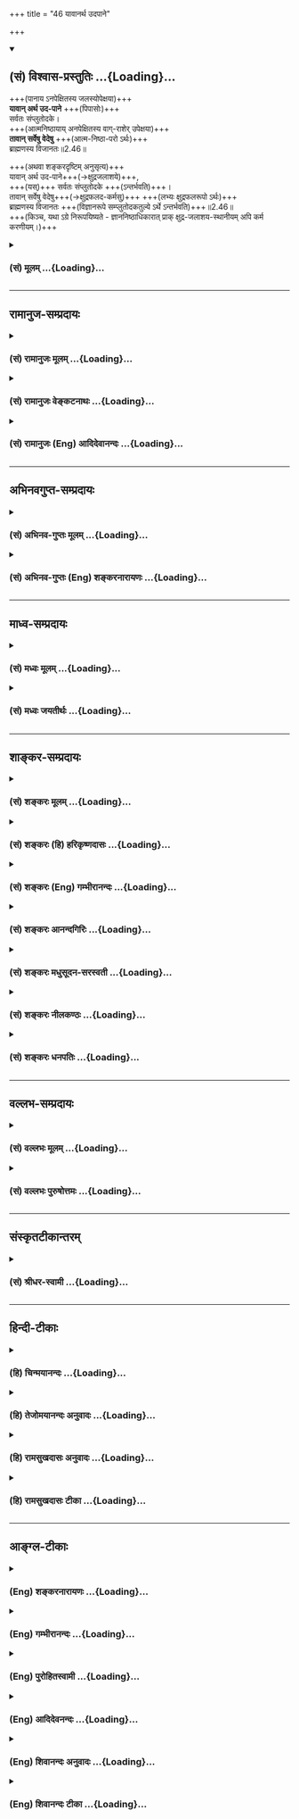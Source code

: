 +++
title = "46 यावानर्थ उदपाने"

+++
<div class="js_include" newlevelforh1="2" title="(सं) विश्वास-प्रस्तुतिः" unfilled url="/mahAbhAratam/vyAsaH/shlokashaH/06-bhIShma-parva/03-bhagavad-gItA-parva/saMskRtam/vishvAsa-prastutiH/02_sAnkhya-yogaH_sarva-/46_yAvAnartha_udapAn.md">
<details open><summary><h2>(सं) विश्वास-प्रस्तुतिः ...{Loading}...</h2></summary>

+++(पानाय ऽनपेक्षितस्य जलस्योपेक्षया)+++  
**यावान् अर्थ उद-पाने** +++(पिपासोः)+++  
सर्वतः संप्लुतोदके।  
+++(आत्मनिष्ठायाय् अनपेक्षितस्य वाग्-राशेर् उपेक्षया)+++  
**तावान् सर्वेषु वेदेषु** +++(आत्म-निष्ठा-परो ऽर्थः)+++  
ब्राह्मणस्य विजानतः॥2.46॥

+++(अथवा शङ्करदृष्टिम् अनुसृत्य)+++  
यावान् अर्थ उद-पाने+++(→क्षुद्रजलाशये)+++,  
+++(यस्)+++ सर्वतः संप्लुतोदके +++(ऽन्तर्भवति)+++।  
तावान् सर्वेषु वेदेषु+++(→क्षुद्रफलद-कर्मसु)+++ +++(लभ्यः क्षुद्रफलरूपो ऽर्थः)+++  
ब्राह्मणस्य विजानतः +++(विज्ञानरूपे सम्प्लुतोदकतुल्ये ऽर्थे ऽन्तर्भवति)+++॥2.46॥  
+++(किञ्च, यथा ऽग्रे निरूपयिष्यते - ज्ञाननिष्ठाधिकारात् प्राक् क्षुद्र-जलाशय-स्थानीयम् अपि कर्म करणीयम्।)+++
</details>
</div>
<div class="js_include collapsed" newlevelforh1="3" title="(सं) मूलम्" unfilled url="/mahAbhAratam/vyAsaH/shlokashaH/06-bhIShma-parva/03-bhagavad-gItA-parva/saMskRtam/mUlam/02_sAnkhya-yogaH_sarva-/46_yAvAnartha_udapAn.md">
<details><summary><h3>(सं) मूलम् ...{Loading}...</h3></summary>

यावानर्थ उदपाने सर्वतः संप्लुतोदके।  
तावान्सर्वेषु वेदेषु ब्राह्मणस्य विजानतः।।2.46।।
</details>
</div>


_________________
## रामानुज-सम्प्रदायः
<div class="js_include collapsed" newlevelforh1="3" title="(सं) रामानुजः मूलम्" unfilled url="/mahAbhAratam/vyAsaH/shlokashaH/06-bhIShma-parva/03-bhagavad-gItA-parva/saMskRtam/rAmAnujaH/mUlam/02_sAnkhya-yogaH_sarva-/46_yAvAnartha_udapAn.md">
<details><summary><h3>(सं) रामानुजः मूलम् ...{Loading}...</h3></summary>

।।2.46।। यथा सर्वार्थ-परिकल्पिते **सर्वतः संप्लुतोदके उदपाने** पिपासोः **यावान् अर्थः** = यावद् एव प्रयोजनं पानीयम्, तावद् एव तेन उपादीयते न सर्वम्, एवम् **सर्वेषु वेदेषु ब्राह्मणस्य विजानतः** वैदिकस्य मुमुक्षोः यद् एव मोक्षसाधनं, तद् एव उपादेयम् न अन्यत्। 

</details>
</div>
<div class="js_include collapsed" newlevelforh1="3" title="(सं) रामानुजः वेङ्कटनाथः" unfilled url="/mahAbhAratam/vyAsaH/shlokashaH/06-bhIShma-parva/03-bhagavad-gItA-parva/saMskRtam/rAmAnujaH/venkaTanAthaH/02_sAnkhya-yogaH_sarva-/46_yAvAnartha_udapAn.md">
<details><summary><h3>(सं) रामानुजः वेङ्कटनाथः ...{Loading}...</h3></summary>


।।2.46।। अथ सनिदर्शनमधिकारिभेदं प्रतिपादयन्तंयावानर्थः इत्यादिश्लोकं
व्याचष्टे न चेति। वर्णाश्रमप्रवर चरणादिभेदेन प्रतिनियताधिकारिविषया हि
वेदोदिता धर्मा इति भावः। सर्वार्थपरिकल्पित इति
तत्तत्प्रयोजनाभिलाषिसर्वाधिकार्यर्थं परिकल्पिते। यद्वा सर्वशब्दः
प्रयोजनकात्स्न्र्यपरः स्नानपानादिनानाप्रयोजनार्थं परिकल्पिते।
एतच्चसर्वतस्सम्प्लुतोदके इत्यनेनार्थसिद्धमुक्तम्। उदपानं
कूपतटाकादि। पिपासोरिति दार्ष्टान्तिकप्रस्थानानुरोधेनाध्याहारः। नन्वत्र
दृष्टान्तदार्ष्टान्तिकयोः का सङ्गतिः न हि पिपासोरुदपाने यावत्प्रयोजनं
तावदेव विजानतः सर्वेषु वेदेष्वित्याशङ्कां परिहर्तुं
वाक्यपूरणायाध्याहृत्योक्तम् तावदेव तेनोपादीयत इत्यादि। सर्वेषु चेति
चशब्द उपादेयानुपादेयांशसङ्कलनद्योतनार्थः। ननुब्राह्मणस्य
इत्येतत्प्रकरणासङ्गतम् क्षत्ति्रयायैव ह्युपदिश्यते। कश्चात्र ब्राह्मणस्य
विशेषः ब्रह्मविद्याया अपि त्रैवर्णिकसाधारणत्वात्। विजानतः इति चायुक्तम्
विजानन्नेव हि कामनाधिकारादिष्वपि प्रवर्तते। ब्राह्मणशब्दश्चात्र नतदधीते
अष्टा.4।2।59 इत्याद्यर्थान्तरपरःब्राह्मोऽजातौ अष्टा.6।4।171 इति निपातनेन
जातिव्यतिरिक्तार्थे ब्राह्म इत्येव वक्तव्यत्वात्। तत्राह वैदिकस्य
मुमुक्षोरिति। ब्रह्म अणतीति निरुक्त्या ब्राह्मणःशकन्ध्वादिषु पररूपं
वक्तव्यम् अष्टा.1।1।64 इति पररूपे कृते प्रज्ञादित्वादण्प्रत्यये च
ब्राह्मण इति रूपं भवति। ब्रह्म चात्र वेदः वेदेष्वित्यत्रैव
प्रसक्तत्वात्। अतोऽत्र ब्राह्मणशब्दो वैदिकमात्रपर इति न
क्षत्ति्रयार्थोपदेशाद्यनुपपत्तिः। ब्राह्मणशब्दस्यात्र
सन्न्यासिपरत्वेनशङ्करव्याख्या त्वतिमन्दा। अमौनं च मौनं च निर्विद्याथ
ब्राह्मणः बृ.उ.3।5।1 इति श्रुतिस्तु योगिनः प्रकृष्टतरान्तरसत्त्वं
अवस्थाविशेषमाह। विजानतः इति च विशिष्टज्ञानवत्त्वमुच्यते। विशिष्टत्वं च
हेयोपादेयविषयतया। तथाविधज्ञानवांश्च मुमुक्षुरेव स्यादिति। तावानित्यस्य
व्यवच्छेद्यमाह नान्यदिति। वेदोदितमपि न मोक्षसाधनव्यतिरिक्तमुपादेयम्
अनधिकृतत्वात्। न ह्यन्यवर्णाश्रमान्यफलकामुकादिधर्मोऽन्यस्योपादेय इति
भावः।  
  
  
</details>
</div>
<div class="js_include collapsed" newlevelforh1="3" title="(सं) रामानुजः (Eng) आदिदेवानन्दः" unfilled url="/mahAbhAratam/vyAsaH/shlokashaH/06-bhIShma-parva/03-bhagavad-gItA-parva/saMskRtam/rAmAnujaH/english/AdidevAnandaH/02_sAnkhya-yogaH_sarva-/46_yAvAnartha_udapAn.md">
<details><summary><h3>(सं) रामानुजः (Eng) आदिदेवानन्दः ...{Loading}...</h3></summary>

2.46 Whatever use, a thirsty person has for a reservoir, which is flooded with water on all sides and which has been constructed for all kinds of purposes like irrigation, only to that extent of it, i.e.,
enough to drink will be of use to the thirsty person and not all the water. Likewise, whatever in all the Vedas from the means for release to a knowing Brahmana, i.e., one who is established in the study of the Vedas and who aspires for release only to that extent is it to be accepted by him and not anything else. Sri Krsna now says that this much alone is to be accepted by an aspirant, established in Sattva:

</details>
</div>


_________________
## अभिनवगुप्त-सम्प्रदायः
<div class="js_include collapsed" newlevelforh1="3" title="(सं) अभिनव-गुप्तः मूलम्" unfilled url="/mahAbhAratam/vyAsaH/shlokashaH/06-bhIShma-parva/03-bhagavad-gItA-parva/saMskRtam/abhinava-guptaH/mUlam/02_sAnkhya-yogaH_sarva-/46_yAvAnartha_udapAn.md">
<details><summary><h3>(सं) अभिनव-गुप्तः मूलम् ...{Loading}...</h3></summary>

।।2.47।। यतो वेदाः, परं तेषां सम्यग्-ज्ञानोपयोगिनः। अत एवाह +++(K omits एव)+++ यावानिति। यस्य स्वधर्म-मात्रे +++(N omits स्व )+++ ज्ञाने वा प्राधान्यं तस्य परिमिताद् अपि वेदभाषितात् कार्यं सम्पद्यते ।+++(4)+++  

</details>
</div>
<div class="js_include collapsed" newlevelforh1="3" title="(सं) अभिनव-गुप्तः (Eng) शङ्करनारायणः" unfilled url="/mahAbhAratam/vyAsaH/shlokashaH/06-bhIShma-parva/03-bhagavad-gItA-parva/saMskRtam/abhinava-guptaH/english/shankaranArAyaNaH/02_sAnkhya-yogaH_sarva-/46_yAvAnartha_udapAn.md">
<details><summary><h3>(सं) अभिनव-गुप्तः (Eng) शङ्करनारायणः ...{Loading}...</h3></summary>

2.46 Yavan etc. He, according to whom the importance lies in his own
duty alone or in the knowledge - for him the purpose is served even from
a limited portion of the Vedic teaching Therefore-

</details>
</div>


_________________
## माध्व-सम्प्रदायः
<div class="js_include collapsed" newlevelforh1="3" title="(सं) मध्वः मूलम्" unfilled url="/mahAbhAratam/vyAsaH/shlokashaH/06-bhIShma-parva/03-bhagavad-gItA-parva/saMskRtam/madhvaH/mUlam/02_sAnkhya-yogaH_sarva-/46_yAvAnartha_udapAn.md">
<details><summary><h3>(सं) मध्वः मूलम् ...{Loading}...</h3></summary>

।।2.46।। तथापि काम्यकर्मिणां फलं ज्ञानिनां न भवतीति साम्यमेवेत्यत आह
यावानर्थ इति। यथा यावानर्थः प्रयोजनमुदपाने कूपे भवति तावान्सर्वतः
सम्प्लुतोदकेऽन्तर्भवत्येव। एवं सर्वेषु वेदेषु यत्फलं तद्विजानतोऽपि
ज्ञानिनो ब्राह्मणस्य फलेऽन्तर्भवति। ब्रह्म अणतीति
ब्राह्मणोऽपरोक्षज्ञानी। स हि ब्रह्म गच्छति। विजानत इति ज्ञानफलत्वं तस्य
दर्शयति।  

</details>
</div>
<div class="js_include collapsed" newlevelforh1="3" title="(सं) मध्वः जयतीर्थः" unfilled url="/mahAbhAratam/vyAsaH/shlokashaH/06-bhIShma-parva/03-bhagavad-gItA-parva/saMskRtam/madhvaH/jayatIrthaH/02_sAnkhya-yogaH_sarva-/46_yAvAnartha_udapAn.md">
<details><summary><h3>(सं) मध्वः जयतीर्थः ...{Loading}...</h3></summary>

।।2.46।। योगोपदेशप्रसङ्गे ज्ञानफलकथनस्य क उपयोगः इत्यत आह
**तथापी**ति। यामिमाम् 2।43 इत्यत्र काम्यकर्मिणां निन्दा
कृतानिस्त्रैगुण्यो भव 2।45 इति च तत्त्यागो विहितः। तत्र प्रष्टव्यम्
किन्निमित्तमेतदिति। ननूक्तं काम्यकर्मिणां समाध्यभावेन ज्ञानाभावान्मोक्षो
न भवतीति। अत्रेदमुच्यते यद्यपि ज्ञानफलं काम्यकर्मिणां न भवति तथापि
तन्निन्दादिकं नोपपद्यते। कुतः काम्यकर्मिणां फलं स्वर्गादिकं ज्ञानिनां न
भवति इति ज्ञानकर्मणोः साम्यमेवेति योगानुष्ठाननियमाक्षेपे
सतीत्याहेत्यर्थः। केचिदस्य श्लोकस्य कर्ममात्रत्यागो तात्पर्यमाहुः अपरे
तु यत्कर्मसमुच्चितं ज्ञानं मोक्षसाधनं तत्कर्मपर एव वेदभागोऽधिगन्तव्यः न
तु समस्तवेदाभ्यासेनायुः समापनीयमिति तन्निरासाय व्याचष्टे **यथे**ति।
सामर्थ्याद्यथैवंशब्दयोरध्याहारः। यावांस्तावानित्येतयोरावृत्तिश्च
**सर्वेषु वेदे**ष्विति। तदुक्तकाम्यकर्मिणामित्यर्थः। ब्राह्मणस्येति न
क्षत्ति्रयादिव्यावृत्तिः शङ्क्येति भावेनाह **ब्रह्मे**ति। वर्णविपर्ययो
निरुक्तत्वात्। एवं तर्हि ब्राह्मणशब्दो मुक्तवाचीति स्यात् न च मुक्तस्य
फलमस्तीत्यत आह **अपरोक्षे**ति। तदुपपादयति **स ही**ति। तर्हि विजानत
इति पुनरुक्तिरिति चेत् न तस्य परोक्षज्ञानिवाचित्वात्।
उभयग्रहणमनुपपन्नमित्यत आह **विजानत** इति। तस्यापरोक्षज्ञानस्य
परोक्षज्ञानफलत्वम्। एतच्च स्वरूपकथनम्। यद्यपि ज्ञानिनः
कर्मिणश्चान्योन्यफलाभावः तथापि ज्ञानिनः फलं महासमुद्रोदकमिव महत्त्वात्।
कर्मिणां फलं तु कूपोदकमिवात्यन्ताल्पम्। अतस्तयोर्न साम्यम्। तथा
चाल्पास्थिरकर्मनिन्दया महानन्तफलज्ञानसाधने योगे प्रेरणं युक्तमेवेति
भावः। अपव्याख्यानं तूक्तवक्ष्यमाणन्यायनिरस्तम्।  

</details>
</div>


_________________
## शाङ्कर-सम्प्रदायः
<div class="js_include collapsed" newlevelforh1="3" title="(सं) शङ्करः मूलम्" unfilled url="/mahAbhAratam/vyAsaH/shlokashaH/06-bhIShma-parva/03-bhagavad-gItA-parva/saMskRtam/shankaraH/mUlam/02_sAnkhya-yogaH_sarva-/46_yAvAnartha_udapAn.md">
<details><summary><h3>(सं) शङ्करः मूलम् ...{Loading}...</h3></summary>

"सर्वेषु वेदोक्तेषु कर्मसु यान्य् उक्तान्य् अनन्तानि फलानि, तानि नापेक्ष्यन्ते चेत्, किमर्थं तानि ईश्वरायेत्य् अनुष्ठीयन्ते?" इत्य् उच्यते, श्रृणु -  

।।2.46।। यथा लोके कूप-तडागाद्य्-अनेकस्मिन् **उदपाने** परि-च्छिन्नोदके **यावान्** यावत्-परिमाणः स्नान-पानादिः **अर्थः** फलं प्रयोजनं, स सर्वः अर्थः, **सर्वतःसंप्लुतोदके**ऽपि यः अर्थः तावान् एव +++(विनायासम्)+++ संपद्यते - तत्र अन्तर्-भवतीत्य् अर्थः। 

एवं **तावान्** तावत्-परिमाण एव संपद्यते **सर्वेषु वेदेषु** वेदोक्तेषु कर्मसु यः अर्थः, यत् कर्म-फलं सः अर्थः, **ब्राह्मणस्य** संन्यासिनः परमार्थ-तत्त्वं **विजानतः** यः अर्थः - यत् विज्ञानफलं सर्वतःसंप्लुतोदक-स्थानीयं - तस्मिन् तावान् एव +++(विनायासम्)+++ संपद्यते - तत्रैवान्तर्-भवतीत्य् अर्थः। 

&gt; यथा कृताय विजितायाधरेयाः संयन्त्य्, एवम् एनं सर्वं तद् अभिसमेति, यत् किञ्चित् प्रजाः साधु कुर्वन्ति, यस् तद् वेद, यत् स वेद 

इति +++(छान्दोग्योपनिषदि)+++ श्रुतेः।

**सर्वं कर्माखिलम्** इति च वक्ष्यति। तस्मात्, प्राक् ज्ञान-निष्ठाधिकार-प्राप्तेः, कर्मण्य् अधिकृतेन कूप-तडागाद्य्-अर्थ-स्थानीयम् अपि कर्म कर्तव्यम्।।

</details>
</div>
<div class="js_include collapsed" newlevelforh1="3" title="(सं) शङ्करः (हि) हरिकृष्णदासः" unfilled url="/mahAbhAratam/vyAsaH/shlokashaH/06-bhIShma-parva/03-bhagavad-gItA-parva/saMskRtam/shankaraH/hindI/harikRShNadAsaH/02_sAnkhya-yogaH_sarva-/46_yAvAnartha_udapAn.md">
<details><summary><h3>(सं) शङ्करः (हि) हरिकृष्णदासः ...{Loading}...</h3></summary>

।।2.46।। सम्पूर्ण वेदोक्त कर्मोंके जो अनन्त फल हैं उन फलोंको यदि कोई न चाहता हो, तो वह उन कर्मोंका अनुष्ठान ईश्वरके लिये क्यों करे, इसपर कहते हैं,
सुन -  
  
जैसे जगत्में कूप तालाब आदि अनेक छोटेछोटे जलाशयोंमें जितना स्नानपान आदि प्रयोजन सिद्ध होता है, वह सब प्रयोजन सब ओरसे परिपूर्ण महान् जलाशयमें उतने ही परिमाणमें ( अनायास ) सिद्ध हो जाता है। अर्थात् उसमें उनका अन्तर्भाव है।  

इसी तरह सम्पूर्ण वेदोंमें - यानी वेदोक्त कर्मोंसे जो प्रयोजन सिद्ध होता है, अर्थात् जो कुछ उन कर्मोंका फल मिलता है - वह समस्त प्रयोजन परमार्थतत्त्वको जाननेवाले ब्राह्मणका - यानी संन्यासीका - जो सब ओरसे परिपूर्ण महान् जलाशयस्थानीय विज्ञान आनन्दरूप फल है, उसमें उतने ही परिमाणमें ( अनायास ) सिद्ध हो जाता है। अर्थात् उसमें उसका अन्तर्भाव है।  

श्रुतिमें भी कहा है कि - जिसको वह ( रैक्व ) जानता है, उस ( परब्रह्म ) को जो भी कोई जानता है, वह उन सबके फलको पा जाता है कि जो कुछ प्रजा अच्छा कार्य करती है। 

आगे गीतामें भी कहेंगे कि सम्पूर्ण कर्म ज्ञानमें समाप्त हो जाते हैं। इत्यादि। सुतरां यद्यपि कूप तालाब आदि छोटे जलाशयोंकी भाँति कर्म अल्प फल देनेवाले हैं, तो भी ज्ञाननिष्ठाका अधिकार मिलनेसे पहले-पहले कर्माधिकारीको कर्म करना चाहिये।  

</details>
</div>
<div class="js_include collapsed" newlevelforh1="3" title="(सं) शङ्करः (Eng) गम्भीरानन्दः" unfilled url="/mahAbhAratam/vyAsaH/shlokashaH/06-bhIShma-parva/03-bhagavad-gItA-parva/saMskRtam/shankaraH/english/gambhIrAnandaH/02_sAnkhya-yogaH_sarva-/46_yAvAnartha_udapAn.md">
<details><summary><h3>(सं) शङ्करः (Eng) गम्भीरानन्दः ...{Loading}...</h3></summary>

2.46 If there be no need for the infinite results of all the rites and
duties mentioned in the Vedas, then why should they be performed as a
dedication to God; Listen to the answer being given: In the world,
yavan, whatever; arthah, utility, use, like bathing, drinking, etc.; one
has udapane, in a well, pond and other numerous limited reservoirs; all
that, indeed, is achieved, i.e. all those needs are fulfilled to that
very extent; sampluhtodake, when there is a flood; sarvatah, all arount.
In a similar manner, whatever utility, result of action, there is
sarvesu, in all; the vedesu, Vedas, i.e. in the rites and duties
mentioned in the Vedas; all that utility is achieved, i.e. gets
fulfilled; tavan, to that very extent; in that result of realization
which comes brahmanasya, to a Brahmana, a sannyasin; vijanatah, who
knows the Reality that is the supreme Goal that result being comparable
to the flood all around. For there is the Upanisadic text, '৷৷.so all
virtuous deeds performed by people get included in this one৷৷.who knows
what he (Raikva) knows৷৷.' (Ch. 4.1.4). The Lord also will say, 'all
actions in their totality culminate in Knowledge' (4.33). \[The
Commentators otation from the Ch. relates to meditation on the alified
Brahman. Lest it be concluded that the present verse relates to
knowledge of the alified Brahman only, he otes again from the Gita
toshow that the conclusion holds good in the case of knowledge of the
absolute Brahman as well.\] Therefore, before one attains the fitness
for steadfastness in Knowledge, rites and duties, even though they have
(limited) utility as that of a well, pond, etc., have to be undertaken
by one who is fit for rites and duties.

</details>
</div>
<div class="js_include collapsed" newlevelforh1="3" title="(सं) शङ्करः आनन्दगिरिः" unfilled url="/mahAbhAratam/vyAsaH/shlokashaH/06-bhIShma-parva/03-bhagavad-gItA-parva/saMskRtam/shankaraH/AnandagiriH/02_sAnkhya-yogaH_sarva-/46_yAvAnartha_udapAn.md">
<details><summary><h3>(सं) शङ्करः आनन्दगिरिः ...{Loading}...</h3></summary>

।।2.46।। ईश्वरार्पणधिया स्वधर्मानुष्ठानेऽपि फलकामनाभावाद्वैफल्यं
योगमार्गस्येति मन्वानः शङ्कते **सर्वेष्विति।** कर्ममार्गस्य फलवत्त्वं
प्रतिजानीते **उच्यत इति।** किं तत्फलमित्युक्ते तद्विषयं श्लोकमवतारयति
**शृण्विति।** यथोपदाने कूपादौ परिच्छिन्नोदके स्नानाचमनादिर्योऽर्थो
यावानुत्पद्यते स तावानपरिच्छिन्ने सर्वतः संप्लुतोदके समुद्रेऽन्तर्भवति
परिच्छिन्नोदकानामपरिच्छिन्नोदकांशत्वात्। तथा सर्वेषु वेदोक्तेषु कर्मसु
यावानर्थो विषयविशेषोपरक्तः सुखविशेषो जायते स तावानात्मविदः स्वरूपभूते
सुखेऽन्तर्भवति
परिच्छिन्नानन्दानामपरिच्छिन्नानन्दान्तर्भावाभ्युपगमात्एतस्यैवानन्दस्यान्यानि
भूतानि मात्रामुपजीवन्ति इति श्रुतेः। तथा
चापरिच्छिन्नात्मानन्दप्राप्तिपर्यवसायिनो योगमार्गस्य नास्ति
वैफल्यमित्याह **यावानिति।** उक्तमर्थमक्षरयोजनया प्रकटयति **यथेति।**
उदकं पीयतेऽस्मिन्निति व्युत्पत्त्या
कूपादिपरिच्छिन्नोदकविषयत्वमुदपानशब्दस्य दर्शयति **कूपेति।**
कूपादिगतस्याभिधेयस्य
समुद्रेऽन्तर्भावासंभवात्कथमिदमित्याशङ्क्यार्थशब्दस्य प्रयोजनविषयत्वं
व्युत्पादयति **फलमिति।** यत्फलत्वेन लीयते तत्फलमित्युच्यते तत्कथं
तडागादिकृतं स्नानपानादि तथेत्याशङ्क्य तस्याल्पीयसो नाशोपपत्तेरित्याह
**प्रयोजनमिति।** तडागादिप्रयुक्तप्रयोजनस्य
समुद्रनिमित्तप्रयोजनमात्रत्वप्रयुक्तान्यस्यान्यात्मत्वानुपपत्तेरित्याशङ्क्याह
**तत्रेति।** घटाकाशादेरिव महाकाशे
परिच्छिन्नोदककार्यस्यापरिच्छिन्नोदककार्यान्तर्भावः संभवति
तत्प्राप्तावितरापेक्षाभावादित्यर्थः। पूर्वार्धं दृष्टान्तभूतमेवं
व्याख्याय दार्ष्टान्तिकमुत्तरार्धं व्याकरोति **एवमित्यादिना।** कर्मसु
योऽर्थ इत्युक्तं व्यनक्ति **यत्कर्मफलमिति।** सोऽर्थो विजानतो
ब्राह्मणस्य योऽर्थस्तावानेव संपद्यत इति संबन्धः। तदेव स्पष्टयति
**विज्ञानेति।** तस्मिन्नन्तर्भवतीति शेषः। सर्वं कर्मफलं
ज्ञानफलेऽन्तर्भवतीत्यत्र प्रमाणमाह **सर्वमिति।** यत्किमपि प्रजाः साधु
कर्म कुर्वन्ति तत्सर्वं स पुरुषोऽभिसमेति प्राप्नोति यः पुरुषस्तद्वेद
विजानाति यद्वस्तु स रैक्वो वेद तद्वेद्यमिति श्रुतेरर्थः। कर्मफलस्य
सगुणज्ञानफलेऽन्तर्भावः संवर्गविद्यायां श्रूयते कथमेतावता निर्गुणज्ञानफले
कर्मफलान्तर्भावः संभवतीत्याशङ्क्याह **सर्वमिति।** तर्हि ज्ञाननिष्ठैव
कर्तव्या तावतैव कर्मफलस्य लब्धतया कर्मानुष्ठानानपेक्षणादित्याशङ्क्याह
**तस्मादिति।** योगमार्गस्य निष्फलत्वाभावस्तच्छब्दार्थः।  

</details>
</div>
<div class="js_include collapsed" newlevelforh1="3" title="(सं) शङ्करः मधुसूदन-सरस्वती" unfilled url="/mahAbhAratam/vyAsaH/shlokashaH/06-bhIShma-parva/03-bhagavad-gItA-parva/saMskRtam/shankaraH/madhusUdana-sarasvatI/02_sAnkhya-yogaH_sarva-/46_yAvAnartha_udapAn.md">
<details><summary><h3>(सं) शङ्करः मधुसूदन-सरस्वती ...{Loading}...</h3></summary>

।।2.46।। न चैवं शङ्कनीयं सर्वकामनापरित्यागेन कर्म कुर्वन्नहं तैस्तैः
कर्मजनितैरानन्दैर्वञ्चितः स्यामिति। यस्मात् उदपाने क्षुद्रजलाशये।
जातावेकवचनम्। यावानर्थः यावत्स्नानपानादिप्रयोजनं भवति सर्वतःसंप्लुतोदके
महति जलाशये तावानर्थो  
  
भवत्येव। यथाहि पर्वतनिर्झराः सर्वतः स्रवन्तः क्वचिदुपत्यकायामेकत्र
मिलन्ति तत्र प्रत्येकं जायमानमुदकप्रयोजनं समुदिते सुतरां भवति सर्वेषां
निर्झराणामेकत्रैव कासारेऽन्तर्भावात् एवं सर्वेषु वेदेषु वेदोक्तेषु
काम्यकर्मसु यावानर्थो  
  
हैरण्यगर्भानन्दपर्यन्तस्तावान्विजानतो ब्रह्मतत्त्वं साक्षात्कृतवतो
ब्राह्मणस्य ब्रह्मबुभूषोर्भवत्येव। क्षुद्रानन्दानां
ब्रह्मानन्दांशत्वात्तत्र
क्षुद्रानन्दानामन्तर्भावात्एतस्यैवानन्दस्यान्यानि भूतानि
मात्रामुपजीवन्ति इति श्रुतेः।  
  
एकस्याप्यानन्दस्याविद्याकल्पिततत्तदुपाधिपरिच्छेदमादायांशांशिवद्व्यपदेश
आकाशस्येव घटाद्यवच्छेदकल्पनया। तथाच  
  
निष्कामकर्मभिः शुद्धान्तःकरणस्य तवात्मज्ञानोदये परब्रह्मानन्दप्राप्तिः
स्यात्तयैव च सर्वानन्दप्राप्तौ न  
  
क्षुद्रानन्दप्राप्तिनिबन्धनवैय्यग्र्यावकाशः। अतः परमानन्दप्रापकाय
तत्त्वज्ञानाय निष्कामकर्माणि कुर्वित्यभिप्रायः। अत्र  
  
यथातथाभवतीति पदत्रयाध्याहारो यावान्तावानिति पदद्वयानुषङ्गश्च
दार्ष्टान्तिके द्रष्टव्यः।  

</details>
</div>
<div class="js_include collapsed" newlevelforh1="3" title="(सं) शङ्करः नीलकण्ठः" unfilled url="/mahAbhAratam/vyAsaH/shlokashaH/06-bhIShma-parva/03-bhagavad-gItA-parva/saMskRtam/shankaraH/nIlakaNThaH/02_sAnkhya-yogaH_sarva-/46_yAvAnartha_udapAn.md">
<details><summary><h3>(सं) शङ्करः नीलकण्ठः ...{Loading}...</h3></summary>

।।2.46।। नन्वात्मवत्त्वं चित्तशुद्धौ सत्यामेव भवति सा च
सकलवेदोक्तकर्मानुष्ठानसाध्या अतो निस्त्रैगुण्यत्वं दुर्लभमित्याशङ्क्याह
**यावानिति।** सर्वतः संप्लुतोदके महति उदपाने जलाशये पुरुषस्य यावान्
अर्थो यावत्स्नानपानादिकं प्रयोजनं घटमात्रजलनिर्वर्त्यं भवति न
कृत्स्नजलाशयव्ययनिर्वर्त्यं तावानेवार्थो विजानतो व्युत्पन्नचित्तस्य
ब्राह्मणस्य ब्रह्मबुभूषोः सर्वेषु वेदेषु
वेदैकदेशोपनिषच्छ्रवणमात्रनिर्वर्त्यो भवति न कृत्स्नवेदार्थानुष्ठानं
स्वसिद्ध्यर्थमपेक्षते। एकेन जन्मना कृत्स्नवेदार्थानुष्ठानासंभवात्।
ऐहिकेन जन्मान्तरीयेण वा जपादिना चित्तशुद्धौ
सत्यामुपनिषच्छ्रवणान्निस्त्रैगुण्यता संभवतीति भावः। वृद्धास्तु
सर्वतःसंप्लुतोदकस्थानीये आत्मज्ञाने पुरुषस्य तावानर्थः कृत्स्नोऽपि भवति
यावाननेककूपरूपोदपानस्थानीयेषु सकलवेदोक्तकर्मस्वनुष्ठितेषु भवति
ब्रह्मानन्दे क्षुद्रानन्दानामन्तर्भावात्। तथा च श्रुतिर्ज्ञाने
सर्वकर्मफलान्तर्भावं दर्शयति। यथा कृतायविजितायाधरेयाः संयन्त्येवमेवैनं
सर्वं तदभिसमेति यत्किंच प्रजाः साधु कुर्वन्ति यस्तद्वेद यत्स वेद इति।
वक्ष्यति चसर्वं कर्माखिलं पार्थ ज्ञाने परिसमाप्यते इति।
गङ्गातुल्यज्ञानोदयात्प्रागेव कूपोपमानि कर्माणि कर्तव्यानीति भाव इति
व्याचख्युः। अस्मिन्पक्षे पूर्वार्धे अनेकस्मिन् यथातथाभवतीति
पदचतुष्टयाध्याहारः यावान्तावान्पदयोरनुषङ्गश्च दार्ष्टान्तिके
द्रष्टव्यः।  

</details>
</div>
<div class="js_include collapsed" newlevelforh1="3" title="(सं) शङ्करः धनपतिः" unfilled url="/mahAbhAratam/vyAsaH/shlokashaH/06-bhIShma-parva/03-bhagavad-gItA-parva/saMskRtam/shankaraH/dhanapatiH/02_sAnkhya-yogaH_sarva-/46_yAvAnartha_udapAn.md">
<details><summary><h3>(सं) शङ्करः धनपतिः ...{Loading}...</h3></summary>

।।2.46।। ननु वेदोक्तकर्मफलाकाङ्क्षा नापेक्षिता चेदीश्वरार्थमपि कर्म
किमर्थमनुष्ठेयमित्याशङ्क्य फलाकाङ्क्षया कर्मानुष्ठातुरनेकानर्थसंभावना
फलाभिसंधिरहितस्य तस्य तु ज्ञानप्राप्त्या सर्वकर्मफलानां
यस्मिन्ब्रह्मसुखेऽन्तर्भावः तत्प्राप्तिः समस्तानर्थनिवृत्तिश्च
भवतीत्याशयेनाह **यावानिति।** यथा लोके उदपाने कूपाद्यनेकस्मिन्स्वल्पे
क्वचिद्धस्तादिप्रक्षालनं क्वचित्स्नानं क्वचित्पानमित्यादिर्यावानर्थ
यावत्परिमाणं प्रयोजनं स सर्वाथस्तावत्परिमाण एव सर्वतःसंप्लुतोदके
परिपूर्णोदके भवति। तत्रान्तर्भव्रतीत्यर्थः। तथा यावनार्थः फलं वेदेषु
वेदबोधितेषु कर्मसु तावानर्थो ब्राह्मणस्य परमार्थतत्त्वं विजानतः संभवति
सर्वतःसंप्लुतोदकस्थानीये ज्ञानफले ब्रह्मणि सर्वेषां
फलानामन्तर्भावात्। एतस्यैवानन्दस्यान्यानि भूतानि मात्रामुपजीवन्ति इति
श्रुतेः। ब्राह्मणग्रहणं ब्रह्मविद्यायां ब्राह्मणस्य
मुख्याधिकारसूचनार्थम्।  

</details>
</div>


_________________
## वल्लभ-सम्प्रदायः
<div class="js_include collapsed" newlevelforh1="3" title="(सं) वल्लभः मूलम्" unfilled url="/mahAbhAratam/vyAsaH/shlokashaH/06-bhIShma-parva/03-bhagavad-gItA-parva/saMskRtam/vallabhaH/mUlam/02_sAnkhya-yogaH_sarva-/46_yAvAnartha_udapAn.md">
<details><summary><h3>(सं) वल्लभः मूलम् ...{Loading}...</h3></summary>

।।2.46।। न चोक्तरूपं वेदोदितं सर्वं सगुणस्यागुणस्य सर्वस्योपादेयं युगपत्
किन्तु यावदर्थमित्याह निदर्शनेन यावानर्थ इति। सर्वार्थपरिकल्पके सर्वतः
सम्प्लुतोदके च निम्नजले उदपाने उदन्वति सरसि पिपासादिमतो यावानर्थः यावदेव
प्रयोजनं तावदेव तेन तेनोपादीयते न सर्वं एवं सर्वेषु वेदेषु ब्राह्मणस्य
वेदाधिकृतस्य तदर्थं विवेकेन जानतो योगिनो यदेवात्मसंसिद्धिसाधनं
तदेवोपादेयं न सर्वम्।  

</details>
</div>
<div class="js_include collapsed" newlevelforh1="3" title="(सं) वल्लभः पुरुषोत्तमः" unfilled url="/mahAbhAratam/vyAsaH/shlokashaH/06-bhIShma-parva/03-bhagavad-gItA-parva/saMskRtam/vallabhaH/puruShottamaH/02_sAnkhya-yogaH_sarva-/46_yAvAnartha_udapAn.md">
<details><summary><h3>(सं) वल्लभः पुरुषोत्तमः ...{Loading}...</h3></summary>

  
  
।।2.46।। नन्वेवं वेदोक्ताकरणे कथं फलसिद्धिः स्यात् इत्याशङ्कायामाह
यावानिति। उदपाने उदकं पीयतेऽस्मिन्नित्युदपानं जलपात्रं तस्मिन्
यावानर्थः। सर्वतः सम्प्लुतोदके तडागे च भवति परं तत्र
जलाहरणपात्ररक्षणादिक्लेशोऽधिकः। तथा यावानर्थो वेदोक्तकर्मफलं वेदेषु भवति
तावान् विजानतो ब्रह्मस्वरूपविदुषो ब्राह्मणस्य ब्रह्मैकनिष्ठस्य
भवतीत्यर्थः। नैवं च श्रुतिविरोधः। अत एव श्रुतिराह आनन्दं ब्रह्मणो
विद्वान् तै.उ.2।4।1 तमेव विदित्वाऽतिमृत्युमेति श्वे.उ.3।86।15।  
  
  
  

</details>
</div>


_________________
## संस्कृतटीकान्तरम्
<div class="js_include collapsed" newlevelforh1="3" title="(सं) श्रीधर-स्वामी" unfilled url="/mahAbhAratam/vyAsaH/shlokashaH/06-bhIShma-parva/03-bhagavad-gItA-parva/saMskRtam/shrIdhara-svAmI/02_sAnkhya-yogaH_sarva-/46_yAvAnartha_udapAn.md">
<details><summary><h3>(सं) श्रीधर-स्वामी ...{Loading}...</h3></summary>

।।2.46।। ननु वेदोक्तनानाफलपरित्यागेन निष्कामतयेश्वराराधनविषया
व्यवसायात्मिका बुद्धिस्तु कुबुद्धिरेवेत्याशङ्क्याह **यावानिति।** उदकं
पीयतेऽस्मिन्नित्युदपानं वापीकूपतडागादि तस्मिन्स्वल्पोदके एकत्र
कृत्स्नस्यार्थस्याभावात्तत्र परिभ्रमणेन विभागशो यावान्स्नानपानादिरर्थः
प्रयोजनं भवति तावान्सर्वोऽप्यर्थः सर्वतःसंप्लुतोदके महाह्रदे एकत्रैव यथा
भवति।। एवं यावान्सर्वेषु वेदेषु तत्तकर्मफलरूपोऽर्थस्तावान्सर्वोऽपि
विजानतो व्यवसायात्मिकबुद्धियुक्तस्य ब्राह्मणस्य ब्रह्मनिष्ठस्य भवत्येव।
ब्रह्मानन्दे क्षुद्रानन्दानामन्तर्भूतत्वात्एतस्यैवानन्दस्यान्यानि भूतानि
मात्रामुपजीवन्ति इति श्रुतेः। तस्मादियमेव बुद्धिः सुबुद्धिरित्यर्थः।  

</details>
</div>


_________________
## हिन्दी-टीकाः
<div class="js_include collapsed" newlevelforh1="3" title="(हि) चिन्मयानन्दः" unfilled url="/mahAbhAratam/vyAsaH/shlokashaH/06-bhIShma-parva/03-bhagavad-gItA-parva/hindI/chinmayAnandaH/02_sAnkhya-yogaH_sarva-/46_yAvAnartha_udapAn.md">
<details><summary><h3>(हि) चिन्मयानन्दः ...{Loading}...</h3></summary>

।।2.46।। जलराशि का जो सुन्दर दृष्टान्त यहाँ दिया गया है वह सन्दर्भ को
देखते हुये अत्यन्त समीचीन है। भीषण गर्मियों के दिनों में सरिताओं के सूख
जाने पर समीप के किसी कुएँ से ही जल लेने लोगों को जाना पड़ता है। यद्यपि
पैरों के नीचे पृथ्वी के गर्भ में जल स्रोत रहता है परन्तु वह उपयोग के
लिये उपलब्ध नहीं होता। वर्षा ऋतु में सर्वत्र नदियों में बाढ़ आने पर
छोटेछोटे जलाशय उसी में समा जाते हैं और तब उनका अलग से न अस्तित्व होता है
और न प्रयोजन।  
उसी प्रकार जब तक मनुष्य अपने आनन्दस्वरूप को पहचानता नहीं तब तक मोहवश
विषयों में ही वह सुख खोजा करता है। उस समय वेद अर्थात् कर्मकाण्ड उसे
अत्यन्त उपयोगी प्रतीत होते हैं क्योंकि उसमें स्वर्गादि सुख पाने के अनेक
साधन बताये गये हैं। परन्तु जब एक जिज्ञासु साधक उपनिषद् प्रतिपादित
आनन्दस्वरूप आत्मा का अपरोक्ष रूप से ज्ञान प्राप्त कर लेता है तब उसे
कर्मकान्ड में कोई प्रयोजन नहीं रह जाता। उपभोगजन्य सभी छोटेछोटे सुख उसके
आनन्दस्वरूप में ही समाविष्ट होते हैं।  
इसका अर्थ यह नहीं हुआ कि व्यास जी द्वारा यहाँ वेदों के कर्मकाण्ड की
निन्दा की गयी है। जो अविवेकी लोग साधन को ही साध्य समझ लेते हैं और अनन्त
की प्राप्ति की आशा अनित्य कर्मों के द्वारा करते हैं गोपाल कृष्ण उनको इस
प्रकार से प्रताड़ित कर रहे हैं फलासक्ति न रखकर किये गये कर्मों से मनुष्य
का व्यक्तित्व विकसित होता है और ऐसे शुद्ध अन्तकरण वाले मनुष्य को अनन्त
असीम आत्मतत्त्व का अनुभव सहज सुलभ हो जाता है। तत्पश्चात् उसे अनित्य
सुखों का कोई आकर्षण नहीं रह जाता।  
वेद हमें अपने ही शुद्ध चैतन्यस्वरूप का बोध कराते हैं। जब तक अविद्यायुक्त
अहंकार का अस्तित्व है तब तक वेदाध्ययन की आवश्यकता अपरिहार्य है। आत्मबोध
के होने पर उस ज्ञानी पुरुष के कारण वेदों का भी प्रामाण्य सिद्ध होता है।
गणित की सर्वोच्च शिक्षा प्राप्त कर लेने पर उस व्यक्ति को पहाड़े रटने की
कोई आवश्यकता नहीं रह जाती क्योंकि उसके पूर्ण ज्ञान में इस प्रारम्भिक
ज्ञान का समावेश रहता है। जहाँ तक तुम्हारा सम्बन्ध है  

</details>
</div>
<div class="js_include collapsed" newlevelforh1="3" title="(हि) तेजोमयानन्दः अनुवादः" unfilled url="/mahAbhAratam/vyAsaH/shlokashaH/06-bhIShma-parva/03-bhagavad-gItA-parva/hindI/tejomayAnandaH/anuvAdaH/02_sAnkhya-yogaH_sarva-/46_yAvAnartha_udapAn.md">
<details><summary><h3>(हि) तेजोमयानन्दः अनुवादः ...{Loading}...</h3></summary>

।।2.46।। सब ओर से परिपूर्ण जलराशि के होने पर मनुष्य का छोटे जलाशय में
जितना प्रयोजन रहता है; आत्मज्ञानी ब्राह्मण का सभी वेदों में उतना ही
प्रयोजन रहता है।।  
  

</details>
</div>
<div class="js_include collapsed" newlevelforh1="3" title="(हि) रामसुखदासः अनुवादः" unfilled url="/mahAbhAratam/vyAsaH/shlokashaH/06-bhIShma-parva/03-bhagavad-gItA-parva/hindI/rAmasukhadAsaH/anuvAdaH/02_sAnkhya-yogaH_sarva-/46_yAvAnartha_udapAn.md">
<details><summary><h3>(हि) रामसुखदासः अनुवादः ...{Loading}...</h3></summary>

।।2.46।। सब तरफसे परिपूर्ण महान् जलाशयके प्राप्त होनेपर छोटे गड्ढों में
भरे जल में मनुष्यका जितना प्रयोजन रहता है अर्थात् कुछ भी प्रयोजन नहीं
रहता, वेदों और शास्त्रोंको तत्त्वसे जाननेवाले ब्रह्मज्ञानीका सम्पूर्ण
वेदोंमें उतना ही प्रयोजन रहता है अर्थात् कुछ भी प्रयोजन नहीं रहता।

</details>
</div>
<div class="js_include collapsed" newlevelforh1="3" title="(हि) रामसुखदासः टीका" unfilled url="/mahAbhAratam/vyAsaH/shlokashaH/06-bhIShma-parva/03-bhagavad-gItA-parva/hindI/rAmasukhadAsaH/TIkA/02_sAnkhya-yogaH_sarva-/46_yAvAnartha_udapAn.md">
<details><summary><h3>(हि) रामसुखदासः टीका ...{Loading}...</h3></summary>

2.46।।***व्याख्या--*****'यावनार्थ उदपाने सर्वतः
सम्प्लुतोदके'--**जलसे सर्वथा परिपूर्ण, स्वच्छ, निर्मल महान् सरोवरके
प्राप्त होनेपर मनुष्यको छोटे-छोटे जलाशयोंकी कुछ भी आवश्यकता नहीं रहती।
कारण कि छोटे-से जलाशयमें अगर हाथ-पैर धोये जायँ तो उसमें मिट्टी घुल
जानेसे वह जल स्नानके लायक नहीं रहता; और अगर उसमें स्नान किया जाय तो वह
जल कपड़े धोनेके लायक नहीं रहता और यदि उसमें कपड़े धोये जायँ तो वह जल
पीनेके लायक नहीं रहता। परन्तु महान् सरोवरके मिलनेपर उसमें सब कुछ करनेपर
भी उसमें कुछ भी फरकनहीं पड़ता अर्थात् उसकी स्वच्छता, निर्मलता, पवित्रता
वैसी-की-वैसी ही बनी रहती है।  
**'तावान्सर्वेषु वेदेषु ब्राह्मणस्य विजानतः'--**ऐसे ही जो महापुरुष
परमात्मतत्त्वको प्राप्त हो गये हैं उनके लिये वेदोंमें कहे हुए यज्ञ, दान,
तप, तीर्थ, व्रत आदि जितने भी पुण्यकारी कार्य हैं, उन सबसे उनका कोई मतलब
नहीं रहता अर्थात् वे पुण्यकारी कार्य उनके लिये छोटे-छोटे जलाशयोंकी तरह
हो जाते हैं। ऐसा ही दृष्टान्त आगे सत्तरवें श्लोकमें दिया है कि वह ज्ञानी
महात्मा समुद्रकी तरह गम्भीर होता है। उसके सामने कितने ही भोग आ जायँ पर
वे उसमें कुछ भी विकृति पैदा नहीं कर सकते।  
जो परमात्मतत्त्वको जाननेवाला है, और वेदों तथा शास्त्रोंके तत्त्वको भी
जाननेवाला है उस महापुरुषको यहाँ **'ब्राह्मणस्य विजानतः'** पदोंसे कहा
गया है।  
**'तावान्''** कहनेका तात्पर्य है कि परमात्मतत्त्वकी प्राप्ति होनेपर वह
तीनों गुणोंसे रहित हो जाता है। वह निर्द्वन्द्व हो जाता है अर्थात् उसमें
राग-द्वेष आदि नहीं रहते। वह नित्य तत्त्वमें स्थित हो जाता है। वह
निर्योगक्षेम हो जाता है अर्थात् कोई वस्तु मिल जाय और मिली हुई वस्तुकी
रक्षा होती रहे--ऐसा उसमें भाव भी नहीं होता। वह सदा ही परमात्मपरायण रहता
है।

</details>
</div>


_________________
## आङ्ग्ल-टीकाः
<div class="js_include collapsed" newlevelforh1="3" title="(Eng) शङ्करनारायणः" unfilled url="/mahAbhAratam/vyAsaH/shlokashaH/06-bhIShma-parva/03-bhagavad-gItA-parva/english/shankaranArAyaNaH/02_sAnkhya-yogaH_sarva-/46_yAvAnartha_udapAn.md">
<details><summary><h3>(Eng) शङ्करनारायणः ...{Loading}...</h3></summary>

2.46. What portion in a reservoir, flooded with water everywhere, is useful \[for a man in thirst\], that much portion \[alone\] in all the Vedas is useful for an intelligent student of the Vedas.

</details>
</div>
<div class="js_include collapsed" newlevelforh1="3" title="(Eng) गम्भीरानन्दः" unfilled url="/mahAbhAratam/vyAsaH/shlokashaH/06-bhIShma-parva/03-bhagavad-gItA-parva/english/gambhIrAnandaH/02_sAnkhya-yogaH_sarva-/46_yAvAnartha_udapAn.md">
<details><summary><h3>(Eng) गम्भीरानन्दः ...{Loading}...</h3></summary>

2.46 A Brahmana with realization has that much utility in all the Vedas as a man has in a well when there is a flood all around.

</details>
</div>
<div class="js_include collapsed" newlevelforh1="3" title="(Eng) पुरोहितस्वामी" unfilled url="/mahAbhAratam/vyAsaH/shlokashaH/06-bhIShma-parva/03-bhagavad-gItA-parva/english/purohitasvAmI/02_sAnkhya-yogaH_sarva-/46_yAvAnartha_udapAn.md">
<details><summary><h3>(Eng) पुरोहितस्वामी ...{Loading}...</h3></summary>

2.46 As a man can drink water from any side of a full tank, so the skilled theologian can wrest from any scripture that which will serve his purpose.

</details>
</div>
<div class="js_include collapsed" newlevelforh1="3" title="(Eng) आदिदेवनन्दः" unfilled url="/mahAbhAratam/vyAsaH/shlokashaH/06-bhIShma-parva/03-bhagavad-gItA-parva/english/AdidevanandaH/02_sAnkhya-yogaH_sarva-/46_yAvAnartha_udapAn.md">
<details><summary><h3>(Eng) आदिदेवनन्दः ...{Loading}...</h3></summary>

2.46 What use a thirsty person has for a water reservoir when all sides of it are flooded - that much alone is the use of all the Vedas for a Brahmana who knows.

</details>
</div>
<div class="js_include collapsed" newlevelforh1="3" title="(Eng) शिवानन्दः अनुवादः" unfilled url="/mahAbhAratam/vyAsaH/shlokashaH/06-bhIShma-parva/03-bhagavad-gItA-parva/english/shivAnandaH/anuvAdaH/02_sAnkhya-yogaH_sarva-/46_yAvAnartha_udapAn.md">
<details><summary><h3>(Eng) शिवानन्दः अनुवादः ...{Loading}...</h3></summary>

2.46 To the Brahmana who has known the Self, all the Vedas are of as much use as is a reservoir of water in a place where there is a flood.

</details>
</div>
<div class="js_include collapsed" newlevelforh1="3" title="(Eng) शिवानन्दः टीका" unfilled url="/mahAbhAratam/vyAsaH/shlokashaH/06-bhIShma-parva/03-bhagavad-gItA-parva/english/shivAnandaH/TIkA/02_sAnkhya-yogaH_sarva-/46_yAvAnartha_udapAn.md">
<details><summary><h3>(Eng) शिवानन्दः टीका ...{Loading}...</h3></summary>

2.46 यावान् as much; अर्थः use; उदपाने in a reservoir; सर्वतः
everywhere; संप्लुतोदके being flooded; तावान्,so much (use); सर्वेषु in all; वेदेषु in the Vedas; ब्राह्मणस्य of the Brahmana; विजानतः of the knowing.Commentary Only for a sage who has realised the Self; the Vedas are of no use; because he is in possession of the infinite knowledge of the Self. This does not; however; mean that the Vedas are useless. They are useful for the neophytes or the aspirants who have just started on the spiritual path.All the transient pleasures derivable from the proper performance of all actions enjoined in the Vedas are comprehended in the infinite bliss of Selfknowledge.

</details>
</div>

